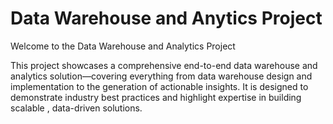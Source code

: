 # Data Warehouse and Anytics Project

Welcome to the Data Warehouse and Analytics Project

This project showcases a comprehensive end-to-end data warehouse and analytics solution—covering everything from data warehouse design and implementation 
to the generation of actionable insights. It is designed to demonstrate industry best practices and highlight expertise in building scalable
, data-driven solutions.
